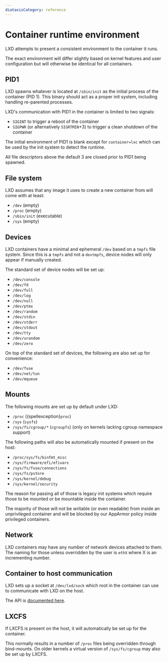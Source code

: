```yaml
---
diataxisCategory: reference
---
```


# Container runtime environment

LXD attempts to present a consistent environment to the container it runs.

The exact environment will differ slightly based on kernel features and user
configuration but will otherwise be identical for all containers.

## PID1

LXD spawns whatever is located at `/sbin/init` as the initial process of the container (PID 1).
This binary should act as a proper init system, including handling re-parented processes.

LXD's communication with PID1 in the container is limited to two signals:

- `SIGINT` to trigger a reboot of the container
- `SIGPWR` (or alternatively `SIGRTMIN`+3) to trigger a clean shutdown of the container

The initial environment of PID1 is blank except for `container=lxc` which can
be used by the init system to detect the runtime.

All file descriptors above the default 3 are closed prior to PID1 being spawned.

## File system

LXD assumes that any image it uses to create a new container from will come with at least:

- `/dev` (empty)
- `/proc` (empty)
- `/sbin/init` (executable)
- `/sys` (empty)

## Devices

LXD containers have a minimal and ephemeral `/dev` based on a `tmpfs` file system.
Since this is a `tmpfs` and not a `devtmpfs`, device nodes will only appear if manually created.

The standard set of device nodes will be set up:

- `/dev/console`
- `/dev/fd`
- `/dev/full`
- `/dev/log`
- `/dev/null`
- `/dev/ptmx`
- `/dev/random`
- `/dev/stdin`
- `/dev/stderr`
- `/dev/stdout`
- `/dev/tty`
- `/dev/urandom`
- `/dev/zero`

On top of the standard set of devices, the following are also set up for convenience:

- `/dev/fuse`
- `/dev/net/tun`
- `/dev/mqueue`

## Mounts

The following mounts are set up by default under LXD:

- `/proc` ({spellexception}`proc`)
- `/sys` (`sysfs`)
- `/sys/fs/cgroup/*` (`cgroupfs`) (only on kernels lacking cgroup namespace support)

The following paths will also be automatically mounted if present on the host:

- `/proc/sys/fs/binfmt_misc`
- `/sys/firmware/efi/efivars`
- `/sys/fs/fuse/connections`
- `/sys/fs/pstore`
- `/sys/kernel/debug`
- `/sys/kernel/security`

The reason for passing all of those is legacy init systems which require
those to be mounted or be mountable inside the container.

The majority of those will not be writable (or even readable) from inside an
unprivileged container and will be blocked by our AppArmor policy inside
privileged containers.

## Network

LXD containers may have any number of network devices attached to them.
The naming for those unless overridden by the user is `ethX` where X is an incrementing number.

## Container to host communication

LXD sets up a socket at `/dev/lxd/sock` which root in the container can use to communicate with LXD on the host.

The API is [documented here](dev-lxd.md).

## LXCFS

If LXCFS is present on the host, it will automatically be set up for the container.

This normally results in a number of `/proc` files being overridden through bind-mounts.
On older kernels a virtual version of `/sys/fs/cgroup` may also be set up by LXCFS.

